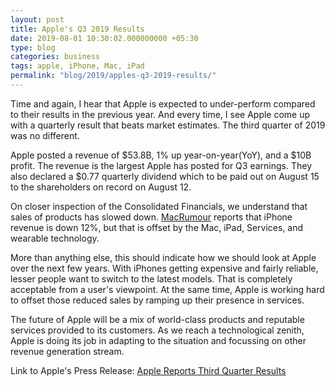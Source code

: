 ```yaml
---
layout: post
title: Apple's Q3 2019 Results
date: 2019-08-01 10:30:02.000000000 +05:30
type: blog
categories: business
tags: apple, iPhone, Mac, iPad
permalink: "blog/2019/apples-q3-2019-results/"
---
```


Time and again, I hear that Apple is expected to under-perform compared to their results in the previous year. And every time, I see Apple come up with a quarterly result that beats market estimates. The third quarter of 2019 was no different.

Apple posted a revenue of $53.8B, 1% up year-on-year(YoY), and a $10B profit. The revenue is the largest Apple has posted for Q3 earnings. They also declared a $0.77 quarterly dividend which to be paid out on August 15 to the shareholders on record on August 12.

On closer inspection of the Consolidated Financials, we understand that sales of products has slowed down. [MacRumour](https://www.macrumors.com/2019/07/30/earnings-q3-2019/) reports that iPhone revenue is down 12%, but that is offset by the Mac, iPad, Services, and wearable technology.

More than anything else, this should indicate how we should look at Apple over the next few years. With iPhones getting expensive and fairly reliable, lesser people want to switch to the latest models. That is completely acceptable from a user's viewpoint. At the same time, Apple is working hard to offset those reduced sales by ramping up their presence in services.

The future of Apple will be a mix of world-class products and reputable services provided to its customers. As we reach a technological zenith, Apple is doing its job in adapting to the situation and focussing on other revenue generation stream.

Link to Apple's Press Release: [Apple Reports Third Quarter Results](https://www.apple.com/newsroom/2019/07/apple-reports-third-quarter-results/)
